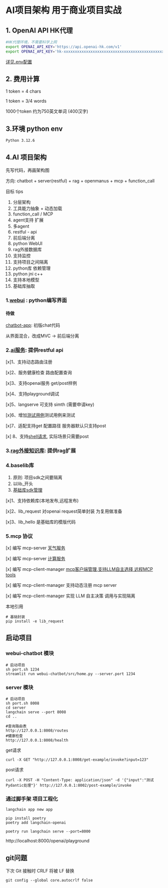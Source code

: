 # AI项目架构 用于商业项目实战

##  1. OpenAI API HK代理

```bash
#HK代理环境，不需要科学上网
export OPENAI_API_KEY='https://api.openai-hk.com/v1'
export OPENAI_API_KEY='hk-xxxxxxxxxxxxxxxxxxxxxxxxxxxxxxxxxxxxxxxxxxxxxxxx'
```
[详见.env配置](.env)

## 2. 费用计算
1 token = 4 chars

1 token = 3/4 words

1000个token 约为750英文单词 (400汉字)

## 3.环境 python env
```shell
Python 3.12.6
```

## 4.AI 项目架构

先写代码，再画架构图

方向: chatbot + server(restful) + rag + openmanus + mcp + function_call 

目标
tips
1) 分层架构
2) 工具能力抽象 + 动态加载
3) function_call / MCP
4) agent支持 扩展 
5) 多agent
6) restful - api
7) 前后端分离
8) python WebUI
9) rag外接数据库
10) 支持监控
11) 支持项目之间隔离
12) python库 依赖管理
13) python jni c++
14) 支持本地模型
15) 基础库抽取

### 1.[webui](webui-chatbot) : python编写界面

#### 待做
[chatbot-app](webui-chatbot): 初版chat代码

从界面混合，改成MVC -> 前后端分离

### 2.[ai服务](server): 提供restful api
[x]1、支持动态路由注册

[x]2、服务健康检查 路由配置查询

[x]3、支持openai服务 get/post样例

[x]4、支持playground调试

[x]5、langserve 可支持 simth (需要申请key)

[x]6、增加[测试用例](client/client)测试用例来测试

[x]7、适配支持get 配置路径 服务器默认只支持post

[x] 8、支持[shell请求](client/shell/post.sh), 实际场景只需要post

### 3.[rag外接知识库](rag): 提供rag扩展


### 4.baselib库
1) 原则: 项目sdk之间要隔离
2) 以lib_开头
3) [基础库sdk管理](lib_hello/README.md)

[x]1、支持依赖库(本地发布,远程发布)

[x]2、lib_request 对openai request简单封装 为复用做准备

[x]3、lib_hello 是基础库的模版代码

### 5.mcp 协议

[x] 编写 mcp-server [天气服务](mcp_weather)

[x] 编写 mcp-server [计算服务](mcp_server_math)

[x] 编写 mcp-client-manager [mcp客户端管理,支持LLM自主选择 远程MCP tools](mcp_client_manager)

[x] 编写 mcp-client-manager 支持动态注册 mcp server

[x] 编写 mcp-client-manager 实现 LLM 自主决策 调用与实现隔离


本地引用
```shell
# 基础封装 
pip install -e lib_request
```


## 启动项目

### webui-chatbot 模块
```shell
# 启动项目
sh port.sh 1234
streamlit run webui-chatbot/src/home.py --server.port 1234
```

### server 模块

```shell
# 启动项目
sh port.sh 8008
cd server
langchain serve --port 8008
cd ..
```

```shell
#查询路由表
http://127.0.0.1:8008/routes
#健康检查
http://127.0.0.1:8008/health
```

get请求
```shell
curl -X GET "http://127.0.0.1:8008/get-example/invoke?input=123"
```

post请求
```shell
curl -X POST -H "Content-Type: application/json" -d '{"input":"测试Pydantic处理"}' http://127.0.0.1:8002/post-example/invoke
```

### 通过脚手架 项目工程化
```shell
langchain app new app

pip install poetry
poetry add langchain-openai

poetry run langchain serve --port=8000
```

http://localhost:8000/openai/playground

## git问题
下次 Git 接触时 CRLF 将被 LF 替换
```shell
git config --global core.autocrlf false
```
